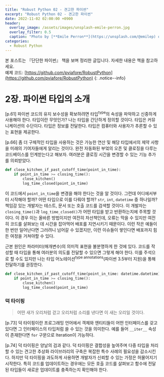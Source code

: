 ```yaml
---
title: "Robust Python 02 - 견고한 파이썬"
excerpt: "Robust Python 02 - 견고한 파이썬"
date: 2022-11-02 02:00:00 +0900
header:
  overlay_image: /assets/images/unsplash-emile-perron.jpg
  overlay_filter: 0.5
  caption: "Photo by [**Emile Perron**](https://unsplash.com/@emilep) on [**Unsplash**](https://unsplash.com/)"
categories:
  - Robust Python
---
```


본 포스트는 『단단한 파이썬』 책을 보며 정리한 글입니다. 자세한 내용은 책을 참고하세요.  
예제 코드: [https://github.com/pviafore/RobustPython](https://github.com/pviafore/RobustPython)
{: .notice--info}

# 2장. 파이썬 타입의 소개

[p.61] 파이썬 코드의 유지 보수성을 확보하려면 타입<sup>type</sup>의 속성을 파악하고 신중하게 사용해야 한다. 타입이란 무엇인가? 나는 타입을 간단하게 정의할 것이다. 타입은 커뮤니케이션의 수단이다. 타입은 정보를 전달한다. 타입은 컴퓨터와 사용자가 추론할 수 있는 표현을 제공한다.

[p.66] 좀 더 구체적인 타입을 사용하는 것은 가능한 연산 및 해당 타입에서의 제약 사항을 미래의 기여자들에게 알리는 것이다. 완전 자동화된 부엌의 오픈 및 클로징을 다루는 코드베이스를 인계받는다고 해보자. 여러분은 클로징 시간을 변경할 수 있는 기능 추가를 의뢰받았다. 

```python
def close_kitchen_if_past_cutoff_time(point_in_time):
    if point_in_time >= closing_time():
        close_kitchen()
        log_time_closed(point_in_time)
```

이 코드에서 `point_in_time`을 변경을 해야 한다는 것을 알 것이다. 그런데 어디에서부터 시작해야 할까? 어떤 타입으로 이를 다뤄야 할까? `str`, `int`, `datetime` 중 하나일까? 책임감 있는 개발자는 테스트, 문서 또는 호출 코드를 검색할 것이다. 이 개발자는 `closing_time()`과 `log_time_closed()`가 어떤 타입을 받고 반환하는지에 주목할 것이다. 이 경우 이는 올바른 방법이지만 여전히 차선책인데, 오류는 막을 수 있지만 여전히 코드를 살펴보는 데 시간을 잡아먹어 배포를 지연시키기 때문이다. 이런 작은 예들이 한 번만 일어난다면 그러려니 넘어갈 수 있겠지만, 이런 이슈들이 쌓인다면 배포까지 힘든 여정을 거쳐야할 수 있다.

근본 원인은 파라미터(매개변수)의 의미적 표현을 불분명하게 한 것에 있다. 코드를 작성할 때 타입을 통해 여러분의 의도를 전달할 수 있으면 그렇게 해야 한다. 이를 주석으로 할 수도 있지만 나는 타입 어노테이션<sup>type annotations</sup>(파이썬 3.5부터 지원)을 통해 전달하기를 권장한다.

```python
def close_kitchen_if_past_cutoff_time(point_in_time: datetime.datetime):
    if point_in_time >= closing_time():
        close_kitchen()
        log_time_closed(point_in_time)
```

### 덕 타이핑
> 어떤 새가 오리처럼 걷고 오리처럼 소리를 낸다면 이 새는 오리일 것이다.

[p.73] 덕 타이핑이란 프로그래밍 언어에서 객체와 엔티티들이 어떤 인터페이스를 갖고 있다면 그 인터페이스의 타입처럼 쓸 수 있는 것을 의미한다.
예를 들어 `__iter__` 속성이 존재한다면 `for` 구문으로 Iteration이 가능하다.

[p.74] 덕 타이핑은 양날의 검과 같다. 덕 타이핑은 결합성을 높여주며 다중 타입을 처리할 수 있는 견고한 추상화 라이브러리의 구축은 복잡한 특수 사례의 필요성을 감소시킨다. 하지만 덕 타이핑을 과도하게 사용하면 개발자가 신뢰할 수 있는 가정은 허물어지기 시작한다. 특히 코드를 업데이트하는 경우에는 모든 호출 코드를 살펴보고 함수에 전달된 타입들이 새로운 업데이트를 충족하는지 확인해야 한다.